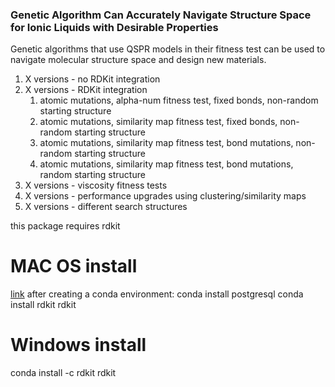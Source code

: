 ### Genetic Algorithm Can Accurately Navigate Structure Space for Ionic Liquids with Desirable Properties

Genetic algorithms that use QSPR models in their fitness test can be used to navigate molecular structure space and design new materials.

1. X versions - no RDKit integration
2. X versions - RDKit integration
    1. atomic mutations, alpha-num fitness test, fixed bonds, non-random starting structure
    2. atomic mutations, similarity map fitness test, fixed bonds, non-random starting structure
    3. atomic mutations, similarity map fitness test, bond mutations, non-random starting structure
    4. atomic mutations, similarity map fitness test, bond mutations, random starting structure
3. X versions - viscosity fitness tests
4. X versions - performance upgrades using clustering/similarity maps
5. X versions - different search structures

this package requires rdkit

# MAC OS install

[link](http://www.rdkit.org/docs/Install.html)
after creating a conda environment:
conda install postgresql
conda install rdkit rdkit

# Windows install

conda install -c rdkit rdkit
